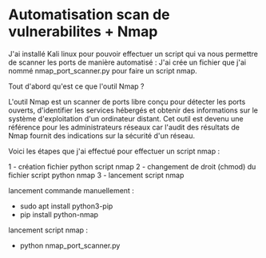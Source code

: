 # Automatisation scan de vulnerabilites + Nmap

J'ai installé Kali linux pour pouvoir effectuer un script qui va nous permettre de scanner les ports de manière automatisé : 
J'ai crée un fichier que j'ai nommé nmap_port_scanner.py pour faire un script nmap. 

Tout d'abord qu'est ce que l'outil Nmap ? 

L'outil Nmap est un scanner de ports libre conçu pour détecter les ports ouverts, d'identifier les services hébergés et obtenir des informations sur le système d'exploitation d'un ordinateur distant. 
Cet outil est devenu une référence pour les administrateurs réseaux car l'audit des résultats de Nmap fournit des indications sur la sécurité d'un réseau. 

Voici les étapes que j'ai effectué pour effectuer un script nmap :

1 - création fichier python script nmap
2 - changement de droit (chmod) du fichier script python nmap
3 - lancement script nmap 

lancement commande manuellement : 
- sudo apt install python3-pip
- pip install python-nmap

lancement script nmap :
- python nmap_port_scanner.py

